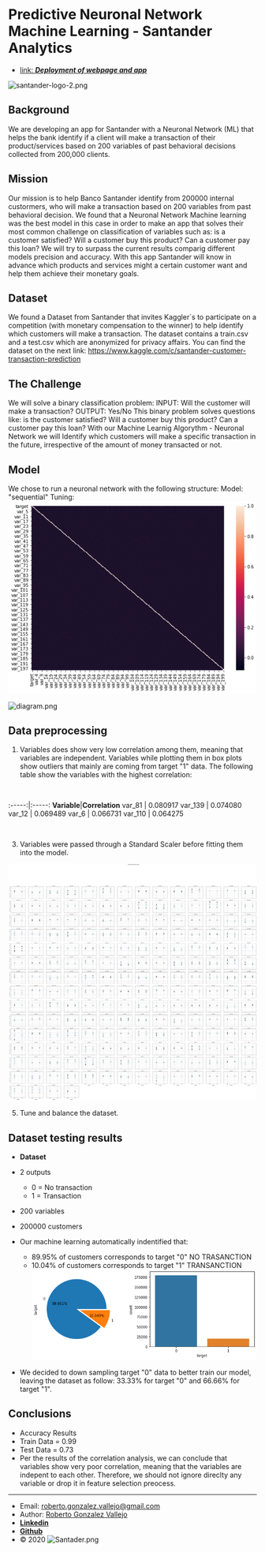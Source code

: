 # Predictive Neuronal Network Machine Learning - Santander Analytics

- [link: ***Deployment of webpage and app***](<https://santander-predictor.herokuapp.com/>)

![santander-logo-2.png](static/images/santander-logo-2.png)

## Background
We are developing an app for Santander with a Neuronal Network (ML) that helps the bank identify if a client will make a transaction of their product/services based on 200 variables of past behavioral decisions collected from 200,000 clients. 

## Mission
Our mission is to help Banco Santander identify from 200000 internal custormers, who will make a transaction based on 200 variables from past behavioral decision. We found that a Neuronal Network Machine learning was the best model in this case in order to make an app that solves their most common challenge on classification of variables such as: is a customer satisfied? Will a customer buy this product? Can a customer pay this loan? We will try to surpass the current results comparig different models precision and accuracy. With this app Santander will know in advance which products and services might a certain customer want and  help them achieve their monetary goals.

## Dataset
We found a Dataset from Santander that invites Kaggler´s to participate on a competition (with monetary compensation to the winner) to help identify which customers will make a transaction. The dataset contains a train.csv and a test.csv which are anonymized for privacy affairs. You can find the dataset on the next link:
https://www.kaggle.com/c/santander-customer-transaction-prediction

## The Challenge
We will solve a binary classification problem:
INPUT: Will the customer will make a transaction?
OUTPUT: Yes/No
This binary problem solves questions like: is the customer satisfied? Will a customer buy this product? Can a customer pay this loan?
With our Machine Learnig Algorythm - Neuronal Network we will Identify which customers will make a specific transaction in the future, irrespective of the amount of money transacted or not.

## Model
We chose to run a neuronal network with the following structure:
Model: "sequential"
Tuning:
![heatmap.png](static/images/heatmap.png)

![diagram.png](static/images/diagram.png)

## Data preprocessing
1. Variables does show very low correlation among them, meaning that variables are independent. Variables while plotting them in box plots show outliers that mainly are coming from target "1" data. The following table show the variables with the highest correlation:
<br>

:-----:|:-----:
**Variable**|**Correlation**
var_81   |   0.080917
var_139  |   0.074080
var_12   |   0.069489
var_6    |   0.066731
var_110  |   0.064275

<br>

3. Variables were passed through a Standard Scaler before fitting them into the model.

![correlation.png](static/images/correlation.png)

5. Tune and balance the dataset.


## Dataset testing results
- **Dataset**
- 2 outputs
    - 0 = No transaction
    - 1 = Transaction
- 200 variables
- 200000 customers

- Our machine learning automatically indentified that:
    - 89.95% of customers corresponds to target "0" NO TRASANCTION
    - 10.04% of customers corresponds to target "1" TRANSANCTION
![balance.png](static/images/balance.png)

- We decided to down sampling target "0" data to better train our model, leaving the dataset as follow: 33.33% for target "0" and 66.66% for target "1".

## Conclusions
- Accuracy Results
 - Train Data = 0.99
 - Test Data = 0.73
- Per the results of the correlation analysis, we can conclude that variables show very poor correlation, meaning that the variables are indepent to each other. Therefore, we should not ignore direclty any variable or drop it in feature selection preocess.

_______________________________________________
- Email: <roberto.gonzalez.vallejo@gmail.com>
- Author: [Roberto Gonzalez Vallejo](mailto:roberto.gonzalez.vallejo@gmail.com)
- [**Linkedin**](https://www.linkedin.com/in/roberto-gonzalez-vallejo-6ba894144/)
- [**Github**](https://github.com/roberto-g-v)
- © 2020
![Santader.png](static/images/Santader.png)



